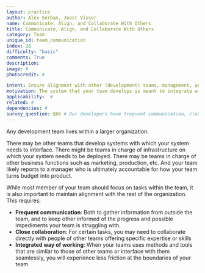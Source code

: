 ```yaml
---
layout: practice
author: Alex Serban, Joost Visser
name: Communicate, Align, and Collaborate With Others
title: Communicate, Align, and Collaborate With Others
category: Team
unique_id: team_communication
index: 28
difficulty: "basic"
comments: True
description:
image: #
photocredit: #

intent: Ensure alignment with other (development) teams, management, and external stakeholders. #
motivation: The system that your team develops is meant to integrate with other systems within the context of a wider organization. this requires communication, alignment, and collaboration with others outside the team.
applicability:  #
related: #
dependencies: #
survey_question: Q66 # Our developers have frequent communication, close collaboration, and integrated way of working with IT operations staff.
---
```


Any development team lives within a larger organization.

There may be other teams that develop systems with which your system needs to interface. There might be teams in charge of infrastructure on which your system needs to be deployed. There may be teams in charge of other business functions such as marketing, production, etc. And your team likely reports to a manager who is ultimately accountable for how your team turns budget into product.

While most member of your team should focus on tasks within the team, it is also important to maintain alignment with the rest of the organization. This requires:
- **Frequent communication**: Both to gather information from outside the team, and to keep other informed of the progress and possible impediments your team is struggling with.
- **Close collaboration**: For certain tasks, you may need to collaborate directly with people of other teams offering specific expertise or skills
- **Integrated way of working**: When your teams uses methods and tools that are similar to those of other teams or interface with them seamlessly, you will experience less friction at the boundaries of your team